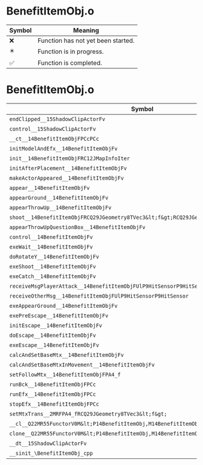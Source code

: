# BenefitItemObj.o
| Symbol | Meaning 
| ------------- | ------------- 
| :x: | Function has not yet been started. 
| :eight_pointed_black_star: | Function is in progress. 
| :white_check_mark: | Function is completed. 


# BenefitItemObj.o
| Symbol | Decompiled? |
| ------------- | ------------- |
| `endClipped__15ShadowClipActorFv` | :white_check_mark: |
| `control__15ShadowClipActorFv` | :white_check_mark: |
| `__ct__14BenefitItemObjFPCcPCc` | :white_check_mark: |
| `initModelAndEfx__14BenefitItemObjFv` | :white_check_mark: |
| `init__14BenefitItemObjFRC12JMapInfoIter` | :white_check_mark: |
| `initAfterPlacement__14BenefitItemObjFv` | :white_check_mark: |
| `makeActorAppeared__14BenefitItemObjFv` | :white_check_mark: |
| `appear__14BenefitItemObjFv` | :white_check_mark: |
| `appearGround__14BenefitItemObjFv` | :white_check_mark: |
| `appearThrowUp__14BenefitItemObjFv` | :white_check_mark: |
| `shoot__14BenefitItemObjFRCQ29JGeometry8TVec3&lt;f&gt;RCQ29JGeometry8TVec3&lt;f&gt;b` | :white_check_mark: |
| `appearThrowUpQuestionBox__14BenefitItemObjFv` | :white_check_mark: |
| `control__14BenefitItemObjFv` | :white_check_mark: |
| `exeWait__14BenefitItemObjFv` | :x: |
| `doRotateY__14BenefitItemObjFv` | :white_check_mark: |
| `exeShoot__14BenefitItemObjFv` | :white_check_mark: |
| `exeCatch__14BenefitItemObjFv` | :white_check_mark: |
| `receiveMsgPlayerAttack__14BenefitItemObjFUlP9HitSensorP9HitSensor` | :white_check_mark: |
| `receiveOtherMsg__14BenefitItemObjFUlP9HitSensorP9HitSensor` | :white_check_mark: |
| `exeAppearGround__14BenefitItemObjFv` | :white_check_mark: |
| `exePreEscape__14BenefitItemObjFv` | :white_check_mark: |
| `initEscape__14BenefitItemObjFv` | :white_check_mark: |
| `doEscape__14BenefitItemObjFv` | :white_check_mark: |
| `exeEscape__14BenefitItemObjFv` | :white_check_mark: |
| `calcAndSetBaseMtx__14BenefitItemObjFv` | :white_check_mark: |
| `calcAndSetBaseMtxInMovement__14BenefitItemObjFv` | :white_check_mark: |
| `setFollowMtx__14BenefitItemObjFPA4_f` | :white_check_mark: |
| `runBck__14BenefitItemObjFPCc` | :white_check_mark: |
| `runEfx__14BenefitItemObjFPCc` | :white_check_mark: |
| `stopEfx__14BenefitItemObjFPCc` | :white_check_mark: |
| `setMtxTrans__2MRFPA4_fRCQ29JGeometry8TVec3&lt;f&gt;` | :white_check_mark: |
| `__cl__Q22MR55FunctorV0M&lt;P14BenefitItemObj,M14BenefitItemObjFPCvPv_v&gt;CFv` | :white_check_mark: |
| `clone__Q22MR55FunctorV0M&lt;P14BenefitItemObj,M14BenefitItemObjFPCvPv_v&gt;CFP7JKRHeap` | :white_check_mark: |
| `__dt__15ShadowClipActorFv` | :white_check_mark: |
| `__sinit_\BenefitItemObj_cpp` | :white_check_mark: |
